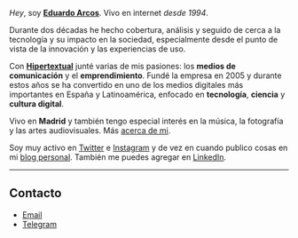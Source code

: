 *Hey*, soy **[Eduardo Arcos](/bio)**. Vivo en internet <cite title="Ya estoy viejo">desde 1994</cite>.

Durante dos décadas he hecho cobertura, análisis y seguido de cerca a la tecnología y su impacto en la sociedad, especialmente desde el punto de vista de la innovación y las experiencias de uso.

Con **[Hipertextual](//hipertextual.com)** junté varias de mis pasiones: los **medios de comunicación** y el **emprendimiento**. Fundé la empresa en 2005 y durante estos años se ha convertido en uno de los medios digitales más importantes en España y Latinoamérica, enfocado en **tecnología**, **ciencia** y **cultura digital**.

Vivo en **Madrid** y también tengo especial interés en la música, la fotografía y las artes audiovisuales. Más [acerca de mi](/bio).

Soy muy activo en [Twitter](//twitter.com/earcos) e [Instagram](//instagram.com/earcos) y de vez en cuando publico cosas en mi [blog personal](//txt.arcos.co). También me puedes agregar en [LinkedIn](//linkedin.com/earcos).

---

## Contacto

* [Email](mailto:e@arcos.co)
* [Telegram](https://t.me/earcos)
